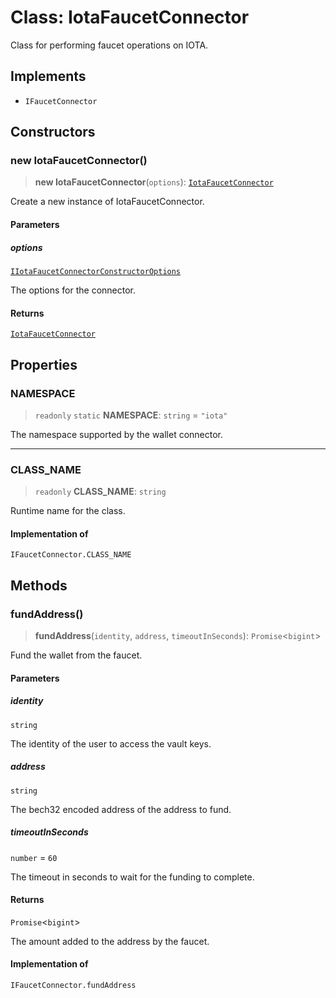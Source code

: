 # Class: IotaFaucetConnector

Class for performing faucet operations on IOTA.

## Implements

- `IFaucetConnector`

## Constructors

### new IotaFaucetConnector()

> **new IotaFaucetConnector**(`options`): [`IotaFaucetConnector`](IotaFaucetConnector.md)

Create a new instance of IotaFaucetConnector.

#### Parameters

##### options

[`IIotaFaucetConnectorConstructorOptions`](../interfaces/IIotaFaucetConnectorConstructorOptions.md)

The options for the connector.

#### Returns

[`IotaFaucetConnector`](IotaFaucetConnector.md)

## Properties

### NAMESPACE

> `readonly` `static` **NAMESPACE**: `string` = `"iota"`

The namespace supported by the wallet connector.

***

### CLASS\_NAME

> `readonly` **CLASS\_NAME**: `string`

Runtime name for the class.

#### Implementation of

`IFaucetConnector.CLASS_NAME`

## Methods

### fundAddress()

> **fundAddress**(`identity`, `address`, `timeoutInSeconds`): `Promise`\<`bigint`\>

Fund the wallet from the faucet.

#### Parameters

##### identity

`string`

The identity of the user to access the vault keys.

##### address

`string`

The bech32 encoded address of the address to fund.

##### timeoutInSeconds

`number` = `60`

The timeout in seconds to wait for the funding to complete.

#### Returns

`Promise`\<`bigint`\>

The amount added to the address by the faucet.

#### Implementation of

`IFaucetConnector.fundAddress`
